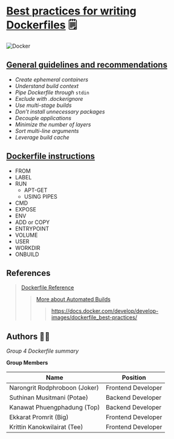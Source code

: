 # [Best practices for writing Dockerfiles](https://docs.docker.com/develop/develop-images/dockerfile_best-practices/) :spiral_notepad:

![Docker](https://miro.medium.com/max/405/1*UdM3Isk3gfnEOX7r6lWI8A.png)


## [General guidelines and recommendations](https://docs.docker.com/develop/develop-images/dockerfile_best-practices/)
  - *Create ephemeral containers*
  - *Understand build context*
  - *Pipe Dockerfile through* `stdin`
  - *Exclude with .dockerignore*
  - *Use multi-stage builds*
  - *Don’t install unnecessary packages*
  - *Decouple applications*
  - *Minimize the number of layers*
  - *Sort multi-line arguments*
  - *Leverage build cache*
  
  
  ## [Dockerfile instructions](#)
  - FROM
  - LABEL
  - RUN
    - APT-GET
    - USING PIPES
  - CMD
  - EXPOSE
  - ENV
  - ADD or COPY
  - ENTRYPOINT
  - VOLUME
  - USER
  - WORKDIR
  - ONBUILD
    
  







## References


> [Dockerfile Reference](https://docs.docker.com/engine/reference/builder/)
>> [More about Automated Builds](https://docs.docker.com/docker-hub/builds/)
> > > https://docs.docker.com/develop/develop-images/dockerfile_best-practices/









   
 


## Authors :man_technologist:

*Group 4 Dockerfile summary*

**Group Members**

| Name | Position |
| ------ | ----------- |
| Narongrit Rodphroboon (Joker)    | Frontend Developer |
| Suthinan Musitmani (Potae) | Backend Developer |
| Kanawat Phuengphadung (Top)    | Backend Developer |
| Ekkarat Promrit (Big)    | Frontend Developer |
| Krittin Kanokwilairat (Tee)    | Frontend Developer |

